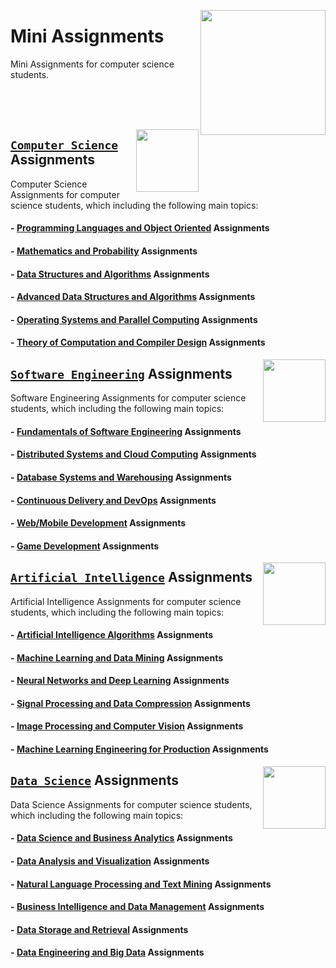 <img align="right" width="200" src="https://github.com/cs-MohamedAyman/cs-MohamedAyman/blob/main/repos-logos/mini-assignments.jpg"></img>

# Mini Assignments
Mini Assignments for computer science students.

<br><br><br>

<img align="right" width="100" src="https://github.com/cs-MohamedAyman/cs-MohamedAyman/blob/main/repos-logos/computer-science-department.jpg">

## [`Computer Science`](https://github.com/cs-MohamedAyman/Hands-On-Experience/blob/master/Mini-Assignments/Computer-Science/README.md) Assignments
Computer Science Assignments for computer science students, which including the following main topics:

#### - [Programming Languages and Object Oriented](https://github.com/cs-MohamedAyman/Hands-On-Experience/blob/master/Mini-Assignments/Computer-Science/README.md) Assignments
#### - [Mathematics and Probability](https://github.com/cs-MohamedAyman/Hands-On-Experience/blob/master/Mini-Assignments/Computer-Science/README.md) Assignments
#### - [Data Structures and Algorithms](https://github.com/cs-MohamedAyman/Hands-On-Experience/blob/master/Mini-Assignments/Computer-Science/README.md) Assignments
#### - [Advanced Data Structures and Algorithms](https://github.com/cs-MohamedAyman/Hands-On-Experience/blob/master/Mini-Assignments/Computer-Science/README.md) Assignments
#### - [Operating Systems and Parallel Computing](https://github.com/cs-MohamedAyman/Hands-On-Experience/blob/master/Mini-Assignments/Computer-Science/README.md) Assignments
#### - [Theory of Computation and Compiler Design](https://github.com/cs-MohamedAyman/Hands-On-Experience/blob/master/Mini-Assignments/Computer-Science/README.md) Assignments

<img align="right" width="100" src="https://github.com/cs-MohamedAyman/cs-MohamedAyman/blob/main/repos-logos/software-engineering-department.jpg">

## [`Software Engineering`](https://github.com/cs-MohamedAyman/Hands-On-Experience/blob/master/Mini-Assignments/Software-Engineering/README.md) Assignments
Software Engineering Assignments for computer science students, which including the following main topics:

#### - [Fundamentals of Software Engineering](https://github.com/cs-MohamedAyman/Hands-On-Experience/blob/master/Mini-Assignments/Software-Engineering/README.md) Assignments
#### - [Distributed Systems and Cloud Computing](https://github.com/cs-MohamedAyman/Hands-On-Experience/blob/master/Mini-Assignments/Software-Engineering/README.md) Assignments
#### - [Database Systems and Warehousing](https://github.com/cs-MohamedAyman/Hands-On-Experience/blob/master/Mini-Assignments/Software-Engineering/README.md) Assignments
#### - [Continuous Delivery and DevOps](https://github.com/cs-MohamedAyman/Hands-On-Experience/blob/master/Mini-Assignments/Software-Engineering/README.md) Assignments
#### - [Web/Mobile Development](https://github.com/cs-MohamedAyman/Hands-On-Experience/blob/master/Mini-Assignments/Software-Engineering/README.md) Assignments
#### - [Game Development](https://github.com/cs-MohamedAyman/Hands-On-Experience/blob/master/Mini-Assignments/Software-Engineering/README.md) Assignments

<img align="right" width="100" src="https://github.com/cs-MohamedAyman/cs-MohamedAyman/blob/main/repos-logos/artificial-intelligence-department.jpg">

## [`Artificial Intelligence`](https://github.com/cs-MohamedAyman/Hands-On-Experience/blob/master/Mini-Assignments/Artificial-Intelligence/README.md) Assignments
Artificial Intelligence Assignments for computer science students, which including the following main topics:

#### - [Artificial Intelligence Algorithms](https://github.com/cs-MohamedAyman/Hands-On-Experience/blob/master/Mini-Assignments/Artificial-Intelligence/README.md) Assignments
#### - [Machine Learning and Data Mining](https://github.com/cs-MohamedAyman/Hands-On-Experience/blob/master/Mini-Assignments/Artificial-Intelligence/README.md) Assignments
#### - [Neural Networks and Deep Learning](https://github.com/cs-MohamedAyman/Hands-On-Experience/blob/master/Mini-Assignments/Artificial-Intelligence/README.md) Assignments
#### - [Signal Processing and Data Compression](https://github.com/cs-MohamedAyman/Hands-On-Experience/blob/master/Mini-Assignments/Artificial-Intelligence/README.md) Assignments
#### - [Image Processing and Computer Vision](https://github.com/cs-MohamedAyman/Hands-On-Experience/blob/master/Mini-Assignments/Artificial-Intelligence/README.md) Assignments
#### - [Machine Learning Engineering for Production](https://github.com/cs-MohamedAyman/Hands-On-Experience/blob/master/Mini-Assignments/Artificial-Intelligence/README.md) Assignments

<img align="right" width="100" src="https://github.com/cs-MohamedAyman/cs-MohamedAyman/blob/main/repos-logos/data-science-department.jpg">

## [`Data Science`](https://github.com/cs-MohamedAyman/Hands-On-Experience/blob/master/Mini-Assignments/Data-Science/README.md) Assignments
Data Science Assignments for computer science students, which including the following main topics:

#### - [Data Science and Business Analytics](https://github.com/cs-MohamedAyman/Hands-On-Experience/blob/master/Mini-Assignments/Data-Science/README.md) Assignments
#### - [Data Analysis and Visualization](https://github.com/cs-MohamedAyman/Hands-On-Experience/blob/master/Mini-Assignments/Data-Science/README.md) Assignments
#### - [Natural Language Processing and Text Mining](https://github.com/cs-MohamedAyman/Hands-On-Experience/blob/master/Mini-Assignments/Data-Science/README.md) Assignments
#### - [Business Intelligence and Data Management](https://github.com/cs-MohamedAyman/Hands-On-Experience/blob/master/Mini-Assignments/Data-Science/README.md) Assignments
#### - [Data Storage and Retrieval](https://github.com/cs-MohamedAyman/Hands-On-Experience/blob/master/Mini-Assignments/Data-Science/README.md) Assignments
#### - [Data Engineering and Big Data](https://github.com/cs-MohamedAyman/Hands-On-Experience/blob/master/Mini-Assignments/Data-Science/README.md) Assignments

